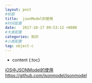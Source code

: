 ```yaml
---
layout: post
#标题
title:  jsonModel的使用
#时间配置
date:   2017-10-17 09:53:12 +0800
#大类配置
categories: 知识
#小类配置
tag: object-c
---
```


* content
{:toc}

<a href="http://www.jianshu.com/p/3cce56f374b4" target="_blank">iOS中JSONModel的使用</a><br>
<a href="https://github.com/jsonmodel/jsonmodel" target="_blank">https://github.com/jsonmodel/jsonmodel</a><br>